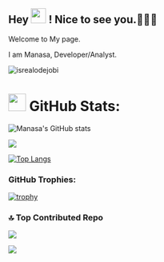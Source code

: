 ## Hey <img src = "https://raw.githubusercontent.com/MartinHeinz/MartinHeinz/master/wave.gif" width = 30px> ! Nice to see you.👩🏻‍💻 
Welcome to My page.

 I am Manasa, Developer/Analyst.

 
 <img src="https://user-images.githubusercontent.com/74038190/212747903-e9bdf048-2dc8-41f9-b973-0e72ff07bfba.gif" alt="isrealodejobi" />

<!--
 t/👩‍🏫 Avid Book Reader from 🇮🇳**Chennai,India** Currently studing in 🇺🇸**Buffalo**. 

### ✍️ Random Dev Quote
![](https://quotes-github-readme.vercel.app/api?type=horizontal&theme=radical)
**Manasamahesh/Manasamahesh** is a ✨ _special_ ✨ repository because its `README.md` (this file) appears on your GitHub profile.

Here are some ideas to get you started:

- 🔭 I’m currently working on ...
- 🌱 I’m currently learning ...
- 👯 I’m looking to collaborate on ...
- 🤔 I’m looking for help with ...
- 💬 Ask me about ...
- 📫 How to reach me: ...
- 😄 Pronouns: ...
- ⚡ Fun fact: ...
-->
# <img src = "https://i.pinimg.com/originals/65/c4/f4/65c4f452571be1261e9c623f7da488ac.gif" width = 35px>  GitHub Stats:
![Manasa's GitHub stats](https://github-readme-stats.vercel.app/api?username=Manasamahesh&show_icons=true&theme=tokyonight)

![](https://github-readme-streak-stats.herokuapp.com/?user=Manasamahesh&theme=cobalt2&hide_border=false)

[![Top Langs](https://github-readme-stats.vercel.app/api/top-langs/?username=Manasamahesh&layout=donut)](https://github.com/Manasamahesh/github-readme-stats)

### GitHub Trophies:
[![trophy](https://github-profile-trophy.vercel.app/?username=Manasamahesh)](https://github.com/ryo-ma/github-profile-trophy)

### 🔝 Top Contributed Repo
![](https://github-contributor-stats.vercel.app/api?username=Manasamahesh&limit=5&theme=dark&combine_all_yearly_contributions=true)


[![](https://visitcount.itsvg.in/api?id=Manasamahesh&icon=0&color=9)](https://visitcount.itsvg.in)

<!--
## Things I use on a daily basis
<p align="left">  
 <img  src="https://readme-components.vercel.app/api?component=logo&fill=black&logo=react&animation=spin&svgfill=15d8fe">  
<img  src="https://readme-components.vercel.app/api?component=logo&fill=black&logo=typescript&svgfill=2d79c7">
<img  src="https://readme-components.vercel.app/api?component=logo&fill=black&logo=webpack&svgfill=8ed5fa">
<img  src="https://readme-components.vercel.app/api?component=logo&fill=black&logo=node.js&svgfill=659b60">
<img  src="https://readme-components.vercel.app/api?component=logo&fill=black&logo=ember.js&svgfill=df5c43">  
<img  src="https://readme-components.vercel.app/api?component=logo&fill=black&logo=sass&svgfill=cd6799">
<img  src="https://readme-components.vercel.app/api?component=logo&fill=black&logo=html5&svgfill=f06629">
<img  src="https://readme-components.vercel.app/api?component=logo&fill=black&logo=javascript&svgfill=f6df1c">
<img  src="https://readme-components.vercel.app/api?component=logo&fill=black&logo=CSS3&svgfill=028dd1">
<img  src="https://readme-components.vercel.app/api?component=logo&fill=black&logo=github">
</p>

## My Skills


<br/>
<div>
<img src="https://img.shields.io/badge/node.js%20-%2343853D.svg?&style=for-the-badge&logo=node.js&logoColor=white"/>
<img src="https://img.shields.io/badge/typescript%20-%23007ACC.svg?&style=for-the-badge&logo=typescript&logoColor=white"/>

<img src="https://img.shields.io/badge/python%20-%23239120.svg?&style=for-the-badge&logo=python&logoColor=white"/>

<img src="https://img.shields.io/badge/aws-%2300ADD8.svg?&style=for-the-badge&logo=Amazon-Web-Services&logoColor=white"/>
</div>
<br/>
<div>
<img src="https://img.shields.io/badge/react%20-%2320232a.svg?&style=for-the-badge&logo=react&logoColor=%2361DAFB"/>

<img src="https://img.shields.io/badge/threejs%20-%2335495e.svg?&style=for-the-badge&logo=three.js&logoColor=%234FC08D"/>

<img src="https://img.shields.io/badge/git%20-%23F05033.svg?&style=for-the-badge&logo=git&logoColor=white"/>
</div>
<br/>
<div>
<img src="https://img.shields.io/badge/html5%20-%23E34F26.svg?&style=for-the-badge&logo=html5&logoColor=white"/>
<img src="https://img.shields.io/badge/Ethereum%20-%231572B6.svg?&style=for-the-badge&logo=Ethereum&logoColor=black"/>
</div>

<br/>

### and more >w<

![DAML](https://img.shields.io/badge/-DAML-%231d365d?style=flat-square&logo=DAML&logoColor=ffffff)
![Etherum](https://img.shields.io/badge/-Etherum-%23CC6699?style=flat-square&logo=Etherum&logoColor=ffffff)
![HyperledgerFabric](https://img.shields.io/badge/-HyperledgerFabric-%23333333?style=flat-square&logo=HyperledgerFabric)
![TailwindCSS](https://img.shields.io/badge/-TailwindCSS-%231a202c?style=flat-square&logo=tailwind-css)
![ReactJs](https://img.shields.io/badge/-ReactJS-%23333333?style=flat-square&logo=ReactJS)
![NextJS](https://img.shields.io/badge/-NextJS-%23000000?style=flat-square&logo=NextJS&&logoColor=48B0F1)

![Webpack](https://img.shields.io/badge/-Webpack-%232C3A42?style=flat-square&logo=webpack)
![Google-Cloud](https://img.shields.io/badge/Google%20Cloud-4285F4.svg?style=for-the-badge&logo=Google-Cloud&logoColor=white)
![Amazon-Web-Services](https://img.shields.io/badge/Amazon%20Web%20Services-232F3E.svg?style=for-the-badge&logo=Amazon-Web-Services&logoColor=white)
![ESlint](https://img.shields.io/badge/-ESLint-%234B32C3?style=flat-square&logo=eslint)
![Prettier](https://img.shields.io/badge/-Prettier-%23F7B93E?style=flat-square&logo=prettier&logoColor=ffffff)
![Git](https://img.shields.io/badge/-Git-%23F05032?style=flat-square&logo=git&logoColor=%23ffffff)
![GitLab](https://img.shields.io/badge/-GitLab-FCA121?style=flat-square&logo=gitlab)
![VS Code](https://img.shields.io/badge/-VSCode-%23007ACC?style=flat-square&logo=visual-studio-code)

![WebStorm](https://img.shields.io/badge/WebStorm-000000.svg?style=for-the-badge&logo=WebStorm&logoColor=white)
![Jira](https://img.shields.io/badge/Jira-0052CC.svg?style=for-the-badge&logo=Jira&logoColor=white)
![Railway](https://img.shields.io/badge/-Railway-%230B0D0E?style=flat-square&logo=railway)
![Spyder-IDE](https://img.shields.io/badge/Spyder%20IDE-8C0000.svg?style=for-the-badge&logo=Spyder-IDE&logoColor=white)

<br/>
-->








